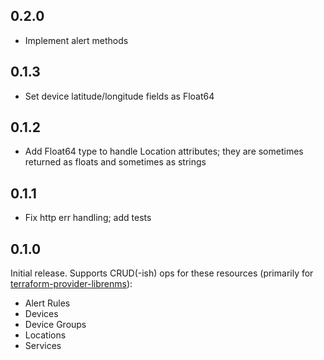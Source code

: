 ## 0.2.0
 * Implement alert methods

## 0.1.3
 * Set device latitude/longitude fields as Float64

## 0.1.2
* Add Float64 type to handle Location attributes; they are sometimes returned as floats and sometimes as strings

## 0.1.1
 * Fix http err handling; add tests

## 0.1.0

Initial release. Supports CRUD(-ish) ops for these resources (primarily for [terraform-provider-librenms](https://github.com/jokelyo/terraform-provider-librenms)):
 * Alert Rules
 * Devices
 * Device Groups
 * Locations
 * Services

